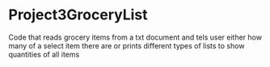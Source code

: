 # Project3GroceryList
Code that reads grocery items from a txt document and tels user either how many of a select item there are or prints different types of lists to show quantities of all items 
